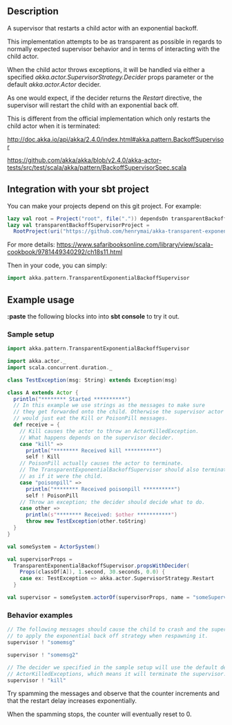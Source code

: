 ## Description
A supervisor that restarts a child actor with an exponential backoff.

This implementation attempts to be as transparent as possible in regards to normally expected supervisor behavior and in terms of interacting with the child actor.

When the child actor throws exceptions, it will be handled via either a specified *akka.actor.SupervisorStrategy.Decider* props parameter or the default *akka.actor.Actor* decider.

As one would expect, if the decider returns the *Restart* directive, the supervisor will restart the child with an exponential back off.

This is different from the official implementation which only restarts the child actor when it is terminated:

http://doc.akka.io/api/akka/2.4.0/index.html#akka.pattern.BackoffSupervisor

https://github.com/akka/akka/blob/v2.4.0/akka-actor-tests/src/test/scala/akka/pattern/BackoffSupervisorSpec.scala

## Integration with your sbt project
You can make your projects depend on this git project.
For example:
```scala
lazy val root = Project("root", file(".")) dependsOn transparentBackoffSupervisorProject
lazy val transparentBackoffSupervisorProject =
  RootProject(uri("https://github.com/henrymai/akka-transparent-exponential-backoff-supervisor.git#master"))
```
For more details: https://www.safaribooksonline.com/library/view/scala-cookbook/9781449340292/ch18s11.html

Then in your code, you can simply:
```scala
import akka.pattern.TransparentExponentialBackoffSupervisor
```

## Example usage
**:paste** the following blocks into into **sbt console** to try it out.

### Sample setup
```scala
import akka.pattern.TransparentExponentialBackoffSupervisor

import akka.actor._
import scala.concurrent.duration._

class TestException(msg: String) extends Exception(msg)

class A extends Actor {
  println("******** Started **********")
  // In this example we use strings as the messages to make sure
  // they get forwarded onto the child. Otherwise the supervisor actor
  // would just eat the Kill or PoisonPill messages.
  def receive = {
    // Kill causes the actor to throw an ActorKilledException.
    // What happens depends on the supervisor decider.
    case "kill" =>
      println("******** Received kill **********")
      self ! Kill
    // PoisonPill actually causes the actor to terminate.
    // The TransparentExponentialBackoffSupervisor should also terminate
    // as if it were the child.
    case "poisonpill" =>
      println("******** Received poisonpill **********")
      self ! PoisonPill
    // Throw an exception; the decider should decide what to do.
    case other =>
      println(s"******** Received: $other ***********")
      throw new TestException(other.toString)
  }
}

val someSystem = ActorSystem()

val supervisorProps =
  TransparentExponentialBackoffSupervisor.propsWithDecider(
    Props(classOf[A]), 1.second, 30.seconds, 0.0) {
    case ex: TestException => akka.actor.SupervisorStrategy.Restart
  }

val supervisor = someSystem.actorOf(supervisorProps, name = "someSupervisor")
```

### Behavior examples
```scala
// The following messages should cause the child to crash and the supervisor
// to apply the exponential back off strategy when respawning it.
supervisor ! "somemsg"

supervisor ! "somemsg2"
```

```scala
// The decider we specified in the sample setup will use the default decider for
// ActorKilledExceptions, which means it will terminate the supervisor.
supervisor ! "kill"
```
Try spamming the messages and observe that the counter increments and that the restart delay increases exponentially.

When the spamming stops, the counter will eventually reset to 0.

